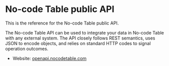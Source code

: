 # No-code Table public API

This is the reference for the No-code Table public API.

The No-code Table API can be used to integrate your data in No-code Table with any external system. The API closely follows REST semantics, uses JSON to encode objects, and relies on standard HTTP codes to signal operation outcomes.

- Website: [openapi.nocodetable.com](https://openapi.nocodetable.com/)